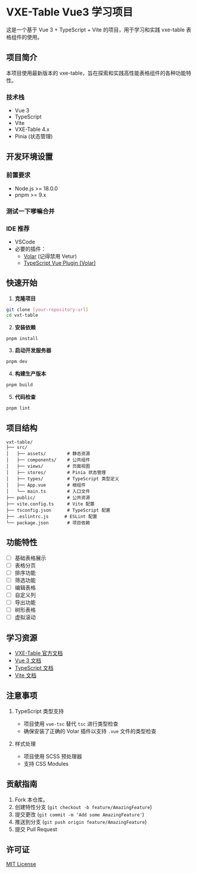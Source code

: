 # VXE-Table Vue3 学习项目

这是一个基于 Vue 3 + TypeScript + Vite 的项目，用于学习和实践 vxe-table 表格组件的使用。

## 项目简介

本项目使用最新版本的 vxe-table，旨在探索和实践高性能表格组件的各种功能特性。

### 技术栈

- Vue 3
- TypeScript
- Vite
- VXE-Table 4.x
- Pinia (状态管理)

## 开发环境设置

### 前置要求

- Node.js >= 18.0.0
- pnpm >= 9.x

### 测试一下嗲嘛合并
### IDE 推荐

- VSCode
- 必要的插件：
  - [Volar](https://marketplace.visualstudio.com/items?itemName=Vue.volar) (记得禁用 Vetur)
  - [TypeScript Vue Plugin (Volar)](https://marketplace.visualstudio.com/items?itemName=Vue.vscode-typescript-vue-plugin)

## 快速开始

1. **克隆项目**

```bash
git clone [your-repository-url]
cd vxt-table
```

2. **安装依赖**

```bash
pnpm install
```

3. **启动开发服务器**

```bash
pnpm dev
```

4. **构建生产版本**

```bash
pnpm build
```

5. **代码检查**

```bash
pnpm lint
```

## 项目结构

```
vxt-table/
├── src/
│   ├── assets/        # 静态资源
│   ├── components/    # 公共组件
│   ├── views/         # 页面视图
│   ├── stores/        # Pinia 状态管理
│   ├── types/         # TypeScript 类型定义
│   ├── App.vue        # 根组件
│   └── main.ts        # 入口文件
├── public/            # 公共资源
├── vite.config.ts     # Vite 配置
├── tsconfig.json      # TypeScript 配置
├── .eslintrc.js      # ESLint 配置
└── package.json       # 项目依赖
```

## 功能特性

- [ ] 基础表格展示
- [ ] 表格分页
- [ ] 排序功能
- [ ] 筛选功能
- [ ] 编辑表格
- [ ] 自定义列
- [ ] 导出功能
- [ ] 树形表格
- [ ] 虚拟滚动

## 学习资源

- [VXE-Table 官方文档](https://vxetable.cn/)
- [Vue 3 文档](https://cn.vuejs.org/)
- [TypeScript 文档](https://www.typescriptlang.org/)
- [Vite 文档](https://cn.vitejs.dev/)

## 注意事项

1. TypeScript 类型支持

   - 项目使用 `vue-tsc` 替代 `tsc` 进行类型检查
   - 确保安装了正确的 Volar 插件以支持 `.vue` 文件的类型检查

2. 样式处理
   - 项目使用 SCSS 预处理器
   - 支持 CSS Modules

## 贡献指南

1. Fork 本仓库。
2. 创建特性分支 (`git checkout -b feature/AmazingFeature`)
3. 提交更改 (`git commit -m 'Add some AmazingFeature'`)
4. 推送到分支 (`git push origin feature/AmazingFeature`)
5. 提交 Pull Request

## 许可证

[MIT License](LICENSE)

